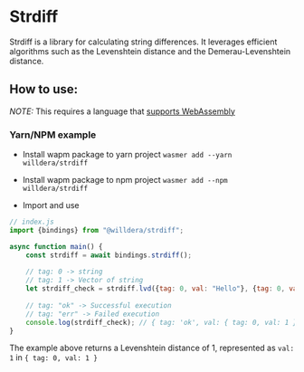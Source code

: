 # Strdiff

Strdiff is a library for calculating string differences. It leverages efficient algorithms such as the Levenshtein distance and the Demerau-Levenshtein distance.

## How to use:
*NOTE:* This requires a language that [supports WebAssembly](https://docs.wasmer.io/)

### Yarn/NPM example
- Install wapm package to yarn project
`wasmer add --yarn willdera/strdiff`

- Install wapm package to npm project
`wasmer add --npm willdera/strdiff`

- Import and use
```js
// index.js
import {bindings} from "@willdera/strdiff";

async function main() {
    const strdiff = await bindings.strdiff();
    
    // tag: 0 -> string
    // tag: 1 -> Vector of string
    let strdiff_check = strdiff.lvd({tag: 0, val: "Hello"}, {tag: 0, val: "Hella"});
    
    // tag: "ok" -> Successful execution
    // tag: "err" -> Failed execution
    console.log(strdiff_check); // { tag: 'ok', val: { tag: 0, val: 1 } }
}
```
 The example above returns a Levenshtein distance of 1, represented as `val: 1` in `{ tag: 0, val: 1 }`
